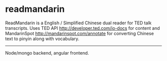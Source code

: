readmandarin
============
ReadMandarin is a English / Simplified Chinese dual reader for TED talk transcripts. Uses TED API http://developer.ted.com/io-docs for content and MandarinSpot http://mandarinspot.com/annotate for converting Chinese text to pinyin along with vocabulary.
- - -
Node/mongo backend, angular frontend.
